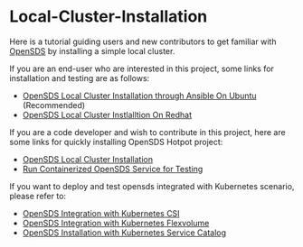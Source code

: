 # Local-Cluster-Installation

Here is a tutorial guiding users and new contributors to get familiar with [OpenSDS](https://github.com/opensds/opensds) by installing a simple local cluster.

If you are an end-user who are interested in this project, some links for installation and testing are as follows:
- [OpenSDS Local Cluster Installation through Ansible On Ubuntu](https://github.com/opensds/opensds/wiki/OpenSDS-Cluster-Installation-through-Ansible) (Recommended)
- [OpenSDS Local Cluster Instlalltion On Redhat](https://github.com/opensds/opensds/wiki/OpenSDS-Cluster-Installation-On-Redhat)

If you are a code developer and wish to contribute in this project, here are some links for quickly installing OpenSDS
Hotpot project:
- [OpenSDS Local Cluster Installation](https://github.com/opensds/opensds/wiki/OpenSDS-Local-Cluster-with-Multi-tenants-Installation)
- [Run Containerized OpenSDS Service for Testing](https://github.com/opensds/opensds/wiki/How-to-Run-Containerized-OpenSDS-for-Testing-Work)

If you want to deploy and test opensds integrated with Kubernetes scenario, please refer to:
- [OpenSDS Integration with Kubernetes CSI](https://github.com/opensds/opensds/wiki/OpenSDS-Integration-with-Kubernetes-CSI)
- [OpenSDS Integration with Kubernetes Flexvolume](https://github.com/opensds/opensds/wiki/OpenSDS-Integration-with-Kubernetes-Flexvolume)
- [OpenSDS Installation with Kubernetes Service Catalog](https://github.com/opensds/opensds/wiki/OpenSDS-Installation-with-Kubernetes-Service-Catalog)
